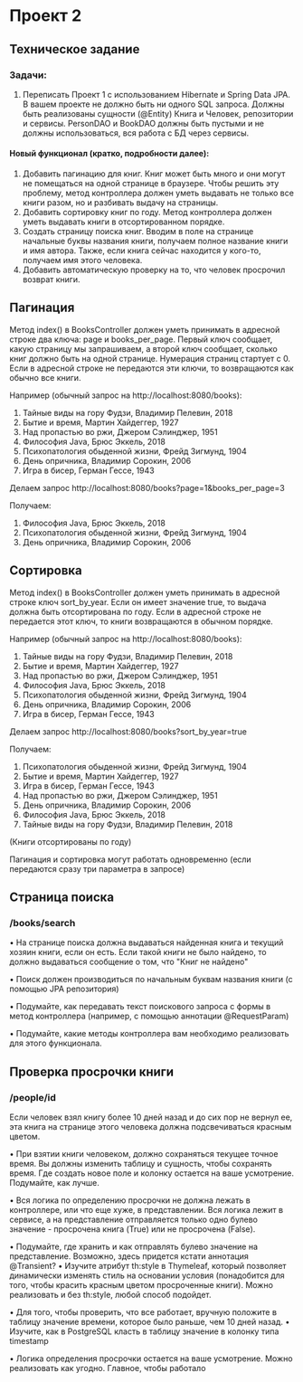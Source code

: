 # Проект 2
## Техническое задание
### Задачи:
1. Переписать Проект 1 с использованием Hibernate и Spring Data JPA. В вашем
проекте не должно быть ни одного SQL запроса. Должны быть реализованы
сущности (@Entity) Книга и Человек, репозитории и сервисы. PersonDAO и
BookDAO должны быть пустыми и не должны использоваться, вся работа с БД
через сервисы.

#### Новый функционал (кратко, подробности далее):
1. Добавить пагинацию для книг.
Книг может быть много и они могут не помещаться на одной странице в
браузере. Чтобы решить эту проблему, метод контроллера должен уметь
выдавать не только все книги разом, но и разбивать выдачу на страницы.
2. Добавить сортировку книг по году. Метод контроллера должен уметь
выдавать книги в отсортированном порядке.
3. Создать страницу поиска книг. Вводим в поле на странице начальные буквы
названия книги, получаем полное название книги и имя автора. Также, если
книга сейчас находится у кого-то, получаем имя этого человека.
4. Добавить автоматическую проверку на то, что человек просрочил возврат
книги.

## Пагинация
Метод index() в BooksController должен уметь принимать в адресной строке два
ключа: page и books_per_page. Первый ключ сообщает, какую страницу мы
запрашиваем, а второй ключ сообщает, сколько книг должно быть на одной странице.
Нумерация страниц стартует с 0. Если в адресной строке не передаются эти ключи, то
возвращаются как обычно все книги.

Например (обычный запрос на http://localhost:8080/books):
1. Тайные виды на гору Фудзи, Владимир Пелевин, 2018
2. Бытие и время, Мартин Хайдеггер, 1927
3. Над пропастью во ржи, Джером Сэлинджер, 1951
4. Философия Java, Брюс Эккель, 2018
5. Психопатология обыденной жизни, Фрейд Зигмунд, 1904
6. День опричника, Владимир Сорокин, 2006
7. Игра в бисер, Герман Гессе, 1943

Делаем запрос http://localhost:8080/books?page=1&books_per_page=3

Получаем: 

1. Философия Java, Брюс Эккель, 2018
2. Психопатология обыденной жизни, Фрейд Зигмунд, 1904
3. День опричника, Владимир Сорокин, 2006

## Сортировка
Метод index() в BooksController должен уметь принимать в адресной строке ключ
sort_by_year. Если он имеет значение true, то выдача должна быть отсортирована
по году. Если в адресной строке не передается этот ключ, то книги возвращаются в
обычном порядке.

Например (обычный запрос на http://localhost:8080/books):
1. Тайные виды на гору Фудзи, Владимир Пелевин, 2018
2. Бытие и время, Мартин Хайдеггер, 1927
3. Над пропастью во ржи, Джером Сэлинджер, 1951
4. Философия Java, Брюс Эккель, 2018
5. Психопатология обыденной жизни, Фрейд Зигмунд, 1904
6. День опричника, Владимир Сорокин, 2006
7. Игра в бисер, Герман Гессе, 1943

Делаем запрос http://localhost:8080/books?sort_by_year=true

Получаем: 
1. Психопатология обыденной жизни, Фрейд Зигмунд, 1904
2. Бытие и время, Мартин Хайдеггер, 1927
3. Игра в бисер, Герман Гессе, 1943
4. Над пропастью во ржи, Джером Сэлинджер, 1951
5. День опричника, Владимир Сорокин, 2006
6. Философия Java, Брюс Эккель, 2018
7. Тайные виды на гору Фудзи, Владимир Пелевин, 2018

(Книги отсортированы по году)

Пагинация и сортировка могут
работать одновременно (если
передаются сразу три параметра в
запросе)

## Страница поиска
### /books/search

• 
На странице поиска должна выдаваться найденная книга и
текущий хозяин книги, если он есть. Если такой книги не было
найдено, то должно выдаваться сообщение о том, что "Книг не
найдено"

• 
Поиск должен производиться по начальным буквам названия
книги (с помощью JPA репозитория)

• 
Подумайте, как передавать текст поискового запроса с формы в
метод контроллера (например, с помощью аннотации
@RequestParam)

• 
Подумайте, какие методы контроллера вам необходимо
реализовать для этого функционала.


## Проверка просрочки книги
### /people/id

Если человек взял книгу более 10 дней назад и до сих пор не
вернул ее, эта книга на странице этого человека должна
подсвечиваться красным цветом.

• 
При взятии книги человеком, должно сохраняться текущее точное время. Вы
должны изменить таблицу и сущность, чтобы сохранять время. Где создать
новое поле и колонку остается на ваше усмотрение. Подумайте, как лучше.

• Вся логика по определению просрочки не должна лежать в контроллере, или что
еще хуже, в представлении. Вся логика лежит в сервисе, а на представление
отправляется только одно булево значение - просрочена книга (True) или не
просрочена (False).

• Подумайте, где хранить и как отправлять булево значение на представление. 
Возможно, здесь придется кстати аннотация @Transient?
• Изучите атрибут th:style в Thymeleaf, который позволяет динамически
изменять стиль на основании условия (понадобится для того, чтобы красить
красным цветом просроченные книги). Можно реализовать и без th:style, 
любой способ подойдет.

• Для того, чтобы проверить, что все работает, вручную положите в таблицу
значение времени, которое было раньше, чем 10 дней назад.
• Изучите, как в PostgreSQL класть в таблицу значение в колонку типа timestamp

• Логика определения просрочки остается на ваше усмотрение. Можно
реализовать как угодно. Главное, чтобы работало